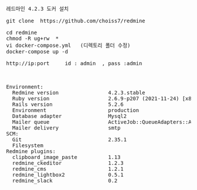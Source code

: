 <pre>

레드마인 4.2.3 도커 설치

git clone  https://github.com/choiss7/redmine

cd redmine
chmod -R ug+rw  * 
vi docker-compose.yml   (디렉토리 폴더 수정)
docker-compose up -d 

http://ip:port     id : admin  , pass :admin 



Environment:
  Redmine version                4.2.3.stable
  Ruby version                   2.6.9-p207 (2021-11-24) [x86_64-linux]
  Rails version                  5.2.6
  Environment                    production
  Database adapter               Mysql2
  Mailer queue                   ActiveJob::QueueAdapters::AsyncAdapter
  Mailer delivery                smtp
SCM:
  Git                            2.35.1
  Filesystem                     
Redmine plugins:
  clipboard_image_paste          1.13
  redmine_ckeditor               1.2.3
  redmine_cms                    1.2.1
  redmine_lightbox2              0.5.1
  redmine_slack                  0.2
  
</pre>
